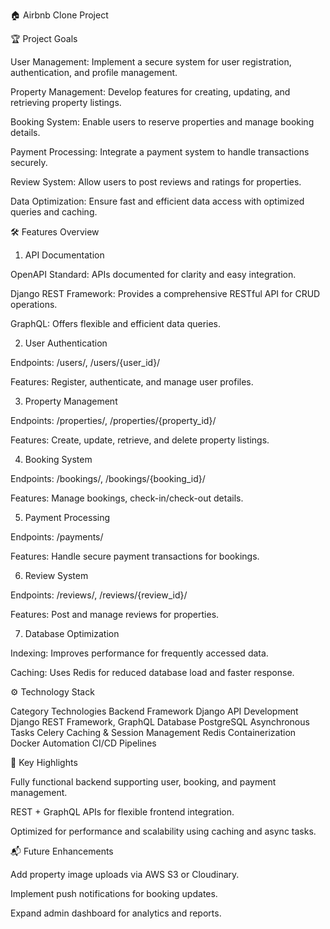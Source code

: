 
🏠 Airbnb Clone Project  

🏆 Project Goals

User Management: Implement a secure system for user registration, authentication, and profile management.

Property Management: Develop features for creating, updating, and retrieving property listings.

Booking System: Enable users to reserve properties and manage booking details.

Payment Processing: Integrate a payment system to handle transactions securely.

Review System: Allow users to post reviews and ratings for properties.

Data Optimization: Ensure fast and efficient data access with optimized queries and caching.

🛠️ Features Overview
1. API Documentation

OpenAPI Standard: APIs documented for clarity and easy integration.

Django REST Framework: Provides a comprehensive RESTful API for CRUD operations.

GraphQL: Offers flexible and efficient data queries.

2. User Authentication

Endpoints: /users/, /users/{user_id}/

Features: Register, authenticate, and manage user profiles.

3. Property Management

Endpoints: /properties/, /properties/{property_id}/

Features: Create, update, retrieve, and delete property listings.

4. Booking System

Endpoints: /bookings/, /bookings/{booking_id}/

Features: Manage bookings, check-in/check-out details.

5. Payment Processing

Endpoints: /payments/

Features: Handle secure payment transactions for bookings.

6. Review System

Endpoints: /reviews/, /reviews/{review_id}/

Features: Post and manage reviews for properties.

7. Database Optimization

Indexing: Improves performance for frequently accessed data.

Caching: Uses Redis for reduced database load and faster response.

⚙️ Technology Stack

Category	Technologies
Backend Framework	Django
API Development	Django REST Framework, GraphQL
Database	PostgreSQL
Asynchronous Tasks	Celery
Caching & Session Management	Redis
Containerization	Docker
Automation	CI/CD Pipelines

🚀 Key Highlights

Fully functional backend supporting user, booking, and payment management.

REST + GraphQL APIs for flexible frontend integration.

Optimized for performance and scalability using caching and async tasks.

📬 Future Enhancements

Add property image uploads via AWS S3 or Cloudinary.

Implement push notifications for booking updates.

Expand admin dashboard for analytics and reports.
